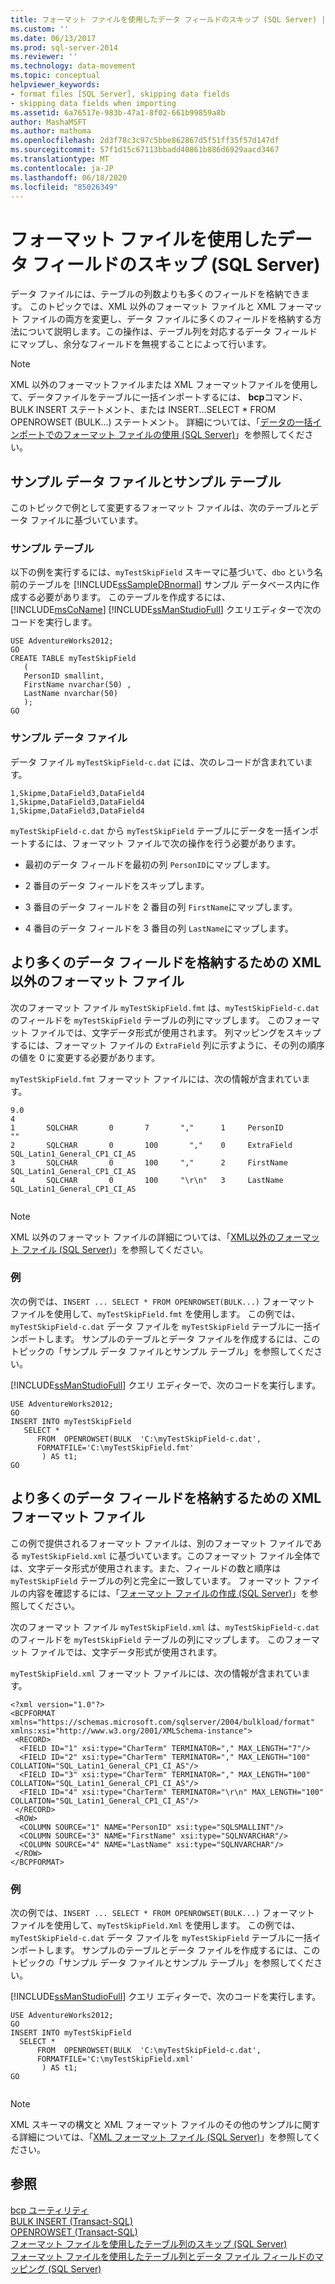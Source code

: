 ```yaml
---
title: フォーマット ファイルを使用したデータ フィールドのスキップ (SQL Server) | Microsoft Docs
ms.custom: ''
ms.date: 06/13/2017
ms.prod: sql-server-2014
ms.reviewer: ''
ms.technology: data-movement
ms.topic: conceptual
helpviewer_keywords:
- format files [SQL Server], skipping data fields
- skipping data fields when importing
ms.assetid: 6a76517e-983b-47a1-8f02-661b99859a8b
author: MashaMSFT
ms.author: mathoma
ms.openlocfilehash: 2d3f78c3c97c5bbe862867d5f51ff35f57d147df
ms.sourcegitcommit: 57f1d15c67113bbadd40861b886d6929aacd3467
ms.translationtype: MT
ms.contentlocale: ja-JP
ms.lasthandoff: 06/18/2020
ms.locfileid: "85026349"
---
```

# <a name="use-a-format-file-to-skip-a-data-field-sql-server"></a>フォーマット ファイルを使用したデータ フィールドのスキップ (SQL Server)
  データ ファイルには、テーブルの列数よりも多くのフィールドを格納できます。 このトピックでは、XML 以外のフォーマット ファイルと XML フォーマット ファイルの両方を変更し、データ ファイルに多くのフィールドを格納する方法について説明します。この操作は、テーブル列を対応するデータ フィールドにマップし、余分なフィールドを無視することによって行います。  
  
> [!NOTE]  
>  XML 以外のフォーマットファイルまたは XML フォーマットファイルを使用して、データファイルをテーブルに一括インポートするには、 **bcp**コマンド、BULK INSERT ステートメント、または INSERT...SELECT * FROM OPENROWSET (BULK...) ステートメント。 詳細については、「[データの一括インポートでのフォーマット ファイルの使用 &#40;SQL Server&#41;](use-a-format-file-to-bulk-import-data-sql-server.md)」を参照してください。  
  
## <a name="sample-data-file-and-table"></a>サンプル データ ファイルとサンプル テーブル  
 このトピックで例として変更するフォーマット ファイルは、次のテーブルとデータ ファイルに基づいています。  
  
### <a name="sample-table"></a>サンプル テーブル  
 以下の例を実行するには、`myTestSkipField` スキーマに基づいて、`dbo` という名前のテーブルを [!INCLUDE[ssSampleDBnormal](../../includes/sssampledbnormal-md.md)] サンプル データベース内に作成する必要があります。 このテーブルを作成するには、 [!INCLUDE[msCoName](../../includes/msconame-md.md)] [!INCLUDE[ssManStudioFull](../../includes/ssmanstudiofull-md.md)] クエリエディターで次のコードを実行します。  
  
```  
USE AdventureWorks2012;  
GO  
CREATE TABLE myTestSkipField   
   (  
   PersonID smallint,  
   FirstName nvarchar(50) ,  
   LastName nvarchar(50)   
   );  
GO  
```  
  
### <a name="sample-data-file"></a>サンプル データ ファイル  
 データ ファイル `myTestSkipField-c.dat` には、次のレコードが含まれています。  
  
```  
1,Skipme,DataField3,DataField4  
1,Skipme,DataField3,DataField4  
1,Skipme,DataField3,DataField4  
```  
  
 `myTestSkipField-c.dat` から `myTestSkipField` テーブルにデータを一括インポートするには、フォーマット ファイルで次の操作を行う必要があります。  
  
-   最初のデータ フィールドを最初の列 `PersonID`にマップします。  
  
-   2 番目のデータ フィールドをスキップします。  
  
-   3 番目のデータ フィールドを 2 番目の列 `FirstName`にマップします。  
  
-   4 番目のデータ フィールドを 3 番目の列 `LastName`にマップします。  
  
## <a name="non-xml-format-file-for-more-data-fields"></a>より多くのデータ フィールドを格納するための XML 以外のフォーマット ファイル  
 次のフォーマット ファイル `myTestSkipField.fmt` は、`myTestSkipField-c.dat` のフィールドを `myTestSkipField` テーブルの列にマップします。 このフォーマット ファイルでは、文字データ形式が使用されます。 列マッピングをスキップするには、フォーマット ファイルの `ExtraField` 列に示すように、その列の順序の値を 0 に変更する必要があります。  
  
 `myTestSkipField.fmt` フォーマット ファイルには、次の情報が含まれています。  
  
```  
9.0  
4  
1       SQLCHAR       0       7       ","      1     PersonID               ""  
2       SQLCHAR       0       100       ","    0     ExtraField             SQL_Latin1_General_CP1_CI_AS  
3       SQLCHAR       0       100     ","      2     FirstName              SQL_Latin1_General_CP1_CI_AS  
4       SQLCHAR       0       100     "\r\n"   3     LastName               SQL_Latin1_General_CP1_CI_AS  
  
```  
  
> [!NOTE]  
>  XML 以外のフォーマット ファイルの詳細については、「[XML以外のフォーマット ファイル &#40;SQL Server&#41;](xml-format-files-sql-server.md)」を参照してください。  
  
### <a name="examples"></a>例  
 次の例では、`INSERT ... SELECT * FROM OPENROWSET(BULK...)` フォーマット ファイルを使用して、`myTestSkipField.fmt` を使用します。 この例では、 `myTestSkipField-c.dat` データ ファイルを `myTestSkipField` テーブルに一括インポートします。 サンプルのテーブルとデータ ファイルを作成するには、このトピックの「サンプル データ ファイルとサンプル テーブル」を参照してください。  
  
 [!INCLUDE[ssManStudioFull](../../includes/ssmanstudiofull-md.md)] クエリ エディターで、次のコードを実行します。  
  
```  
USE AdventureWorks2012;  
GO  
INSERT INTO myTestSkipField   
   SELECT *  
      FROM  OPENROWSET(BULK  'C:\myTestSkipField-c.dat',  
      FORMATFILE='C:\myTestSkipField.fmt'    
       ) AS t1;  
GO   
```  
  
## <a name="xml-format-file-for-more-data-fields"></a>より多くのデータ フィールドを格納するための XML フォーマット ファイル  
 この例で提供されるフォーマット ファイルは、別のフォーマット ファイルである `myTestSkipField.xml` に基づいています。このフォーマット ファイル全体では、文字データ形式が使用されます。また、フィールドの数と順序は `myTestSkipField` テーブルの列と完全に一致しています。 フォーマット ファイルの内容を確認するには、「[フォーマット ファイルの作成 &#40;SQL Server&#41;](create-a-format-file-sql-server.md)」を参照してください。  
  
 次のフォーマット ファイル `myTestSkipField.xml` は、`myTestSkipField-c.dat` のフィールドを `myTestSkipField` テーブルの列にマップします。 このフォーマット ファイルでは、文字データ形式が使用されます。  
  
 `myTestSkipField.xml` フォーマット ファイルには、次の情報が含まれています。  
  
```  
<?xml version="1.0"?>  
<BCPFORMAT xmlns="https://schemas.microsoft.com/sqlserver/2004/bulkload/format" xmlns:xsi="http://www.w3.org/2001/XMLSchema-instance">  
 <RECORD>  
  <FIELD ID="1" xsi:type="CharTerm" TERMINATOR="," MAX_LENGTH="7"/>  
  <FIELD ID="2" xsi:type="CharTerm" TERMINATOR="," MAX_LENGTH="100" COLLATION="SQL_Latin1_General_CP1_CI_AS"/>  
  <FIELD ID="3" xsi:type="CharTerm" TERMINATOR="," MAX_LENGTH="100" COLLATION="SQL_Latin1_General_CP1_CI_AS"/>  
  <FIELD ID="4" xsi:type="CharTerm" TERMINATOR="\r\n" MAX_LENGTH="100" COLLATION="SQL_Latin1_General_CP1_CI_AS"/>  
 </RECORD>  
 <ROW>  
  <COLUMN SOURCE="1" NAME="PersonID" xsi:type="SQLSMALLINT"/>  
  <COLUMN SOURCE="3" NAME="FirstName" xsi:type="SQLNVARCHAR"/>  
  <COLUMN SOURCE="4" NAME="LastName" xsi:type="SQLNVARCHAR"/>  
 </ROW>  
</BCPFORMAT>  
```  
  
### <a name="examples"></a>例  
 次の例では、`INSERT ... SELECT * FROM OPENROWSET(BULK...)` フォーマット ファイルを使用して、`myTestSkipField.Xml` を使用します。 この例では、 `myTestSkipField-c.dat` データ ファイルを `myTestSkipField` テーブルに一括インポートします。 サンプルのテーブルとデータ ファイルを作成するには、このトピックの「サンプル データ ファイルとサンプル テーブル」を参照してください。  
  
 [!INCLUDE[ssManStudioFull](../../includes/ssmanstudiofull-md.md)] クエリ エディターで、次のコードを実行します。  
  
```  
USE AdventureWorks2012;  
GO  
INSERT INTO myTestSkipField   
  SELECT *  
      FROM  OPENROWSET(BULK  'C:\myTestSkipField-c.dat',  
      FORMATFILE='C:\myTestSkipField.xml'    
       ) AS t1;  
GO  
  
```  
  
> [!NOTE]  
>  XML スキーマの構文と XML フォーマット ファイルのその他のサンプルに関する詳細については、「[XML フォーマット ファイル &#40;SQL Server&#41;](xml-format-files-sql-server.md)」を参照してください。  
  
## <a name="see-also"></a>参照  
 [bcp ユーティリティ](../../tools/bcp-utility.md)   
 [BULK INSERT &#40;Transact-SQL&#41;](/sql/t-sql/statements/bulk-insert-transact-sql)   
 [OPENROWSET &#40;Transact-SQL&#41;](/sql/t-sql/functions/openrowset-transact-sql)   
 [フォーマット ファイルを使用したテーブル列のスキップ &#40;SQL Server&#41;](use-a-format-file-to-skip-a-table-column-sql-server.md)   
 [フォーマット ファイルを使用したテーブル列とデータ ファイル フィールドのマッピング &#40;SQL Server&#41;](use-a-format-file-to-map-table-columns-to-data-file-fields-sql-server.md)  
  
  
